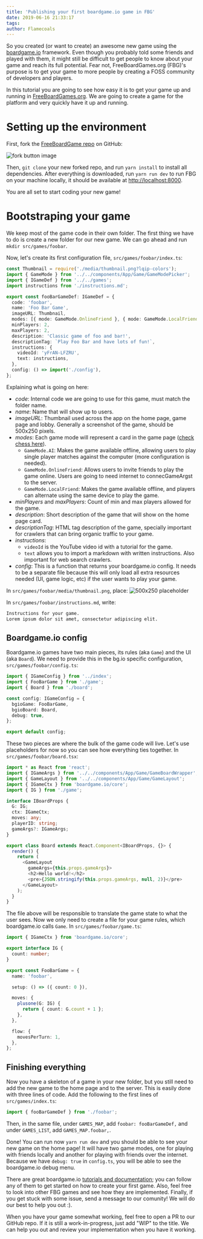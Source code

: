 ```yaml
---
title: 'Publishing your first boardgame.io game in FBG'
date: 2019-06-16 21:33:17
tags:
author: Flamecoals
---
```


So you created (or want to create) an awesome new game using the [boardgame.io](https://boardgame.io) framework. Even though you probably told some friends and played with them, it might still be difficult to get people to know about your game and reach its full potential. Fear not, FreeBoardGames.org (FBG)'s purpose is to get your game to more people by creating a FOSS community of developers and players.

In this tutorial you are going to see how easy it is to get your game up and running in [FreeBoardGames.org](https://www.freeboardgame.org). We are going to create a game for the platform and very quickly have it up and running.

# Setting up the environment

First, fork the [FreeBoardGame repo](https://github.com/freeboardgames/FreeBoardGames.org) on GitHub:

![fork button image](https://github-images.s3.amazonaws.com/help/bootcamp/Bootcamp-Fork.png)

Then, `git clone` your new forked repo, and run `yarn install` to install all dependencies. After everything is downloaded, run `yarn run dev` to run FBG on your machine locally, it should be available at [http://localhost:8000](http://localhost:3000/).

You are all set to start coding your new game!

# Bootstraping your game

We keep most of the game code in their own folder. The first thing we have to do is create a new folder for our new game. We can go ahead and run `mkdir src/games/foobar`.

Now, let's create its first configuration file, `src/games/foobar/index.ts`:

```typescript
const Thumbnail = require('./media/thumbnail.png?lqip-colors');
import { GameMode } from '../../components/App/Game/GameModePicker';
import { IGameDef } from '../../games';
import instructions from './instructions.md';

export const fooBarGameDef: IGameDef = {
  code: 'foobar',
  name: 'Foo Bar Game',
  imageURL: Thumbnail,
  modes: [{ mode: GameMode.OnlineFriend }, { mode: GameMode.LocalFriend }],
  minPlayers: 2,
  maxPlayers: 2,
  description: 'Classic game of foo and bar!',
  descriptionTag: `Play Foo Bar and have lots of fun!`,
  instructions: {
    videoId: 'yFrAN-LFZRU',
    text: instructions,
  },
  config: () => import('./config'),
};
```

Explaining what is going on here:

- _code_: Internal code we are going to use for this game, must match the folder name.
- _name_: Name that will show up to users.
- _imageURL_: Thumbnail used across the app on the home page, game page and lobby. Generally a screenshot of the game, should be 500x250 pixels.
- _modes_: Each game mode will represent a card in the game page ([check chess here](https://www.freeboardgames.org/play/chess)).
  - `GameMode.AI`: Makes the game available offline, allowing users to play single player matches against the computer (more configuration is needed).
  - `GameMode.OnlineFriend`: Allows users to invite friends to play the game online. Users are going to need internet to connecGameArgst to the server.
  - `GameMode.LocalFriend`: Makes the game available offline, and players can alternate using the same device to play the game.
- _minPlayers_ and _maxPlayers_: Count of min and max players allowed for the game.
- _description_: Short description of the game that will show on the home page card.
- _descriptionTag_: HTML tag description of the game, specially important for crawlers that can bring organic traffic to your game.
- _instructions_:
  - `videoId` is the YouTube video id with a tutorial for the game.
  - `text` allows you to import a markdown with written instructions. Also important for web search crawlers.
- _config_: This is a function that returns your boardgame.io config. It needs to be a separate file because this will only load all extra resources needed (UI, game logic, etc) if the user wants to play your game.

In `src/games/foobar/media/thumbnail.png`, place:
![500x250 placeholder](http://www.biotoday.bio/wp-content/uploads/sites/2/2016/01/500x250.png)

In `src/games/foobar/instructions.md`, write:

```markdown
Instructions for your game.
Lorem ipsum dolor sit amet, consectetur adipiscing elit.
```

## Boardgame.io config

Boardgame.io games have two main pieces, its rules (aka `Game`) and the UI (aka `Board`). We need to provide this in the bg.io specific configuration, `src/games/foobar/config.ts`:

```typescript
import { IGameConfig } from '../index';
import { FooBarGame } from './game';
import { Board } from './board';

const config: IGameConfig = {
  bgioGame: FooBarGame,
  bgioBoard: Board,
  debug: true,
};

export default config;
```

These two pieces are where the bulk of the game code will live. Let's use placeholders for now so you can see how everything ties together. In `src/games/foobar/board.tsx`:

```typescript
import * as React from 'react';
import { IGameArgs } from '../../components/App/Game/GameBoardWrapper';
import { GameLayout } from '../../components/App/Game/GameLayout';
import { IGameCtx } from 'boardgame.io/core';
import { IG } from './game';

interface IBoardProps {
  G: IG;
  ctx: IGameCtx;
  moves: any;
  playerID: string;
  gameArgs?: IGameArgs;
}

export class Board extends React.Component<IBoardProps, {}> {
  render() {
    return (
      <GameLayout
        gameArgs={this.props.gameArgs}> 
        <h2>Hello world!</h2>
        <pre>{JSON.stringify(this.props.gameArgs, null, 2)}</pre>
      </GameLayout>
    );
  }
}
```

The file above will be responsible to translate the game state to what the user sees. Now we only need to create a file for your game rules, which boardgame.io calls `Game`. In `src/games/foobar/game.ts`:

```typescript
import { IGameCtx } from 'boardgame.io/core';

export interface IG {
  count: number;
}

export const FooBarGame = {
  name: 'foobar',

  setup: () => ({ count: 0 }),

  moves: {
    plusone(G: IG) {
      return { count: G.count + 1 };
    },
  },

  flow: {
    movesPerTurn: 1,
  },
};
```

## Finishing everything

Now you have a skeleton of a game in your new folder, but you still need to add the new game to the home page and to the server. This is easily done with three lines of code. Add the following to the first lines of `src/games/index.ts`:

```typescript
import { fooBarGameDef } from './foobar';
```

Then, in the same file, under `GAMES_MAP`, add `foobar: fooBarGameDef,` and under `GAMES_LIST`, add `GAMES_MAP.foobar,`.

Done! You can run now `yarn run dev` and you should be able to see your new game on the home page! It will have two game modes, one for playing with friends locally and another for playing with friends over the internet. Because we have `debug: true` in `config.ts`, you will be able to see the boardgame.io debug menu.

There are great boardgame.io [tutorials and documentation](https://boardgame.io/#/tutorial); you can follow any of them to get started on how to create your first game. Also, feel free to look into other FBG games and see how they are implemented. Finally, if you get stuck with some issue, send a message to our comunity! We will do our best to help you out :).

When you have your game somewhat working, feel free to open a PR to our GitHub repo. If it is still a work-in-progress, just add "WIP" to the title. We can help you out and review your implementation when you have it working.
